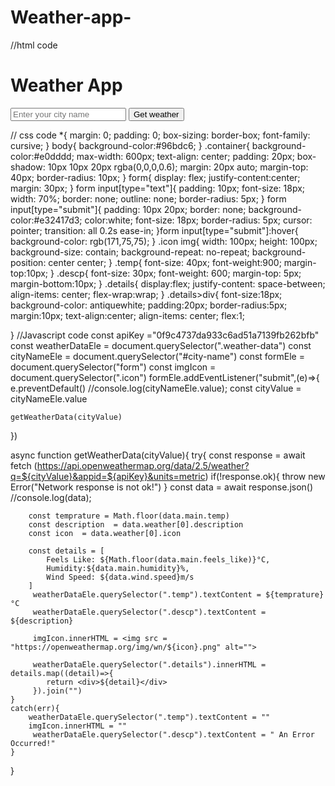 # Weather-app-
//html code
<!DOCTYPE html>
<html lang="en">
<head>
    <meta charset="UTF-8">
    <meta name="viewport" content="width=device-width, initial-scale=1.0">
    <title>Weather App</title>
    <link rel="stylesheet" href="style.css">
</head>
<body>
    <div class="container">
        <h1>Weather App</h1>
        <form action="#">
            <input id="city name" type="text" placeholder="Enter your city name">
            <input type="submit" value="Get weather">
        </form>
        <div class="weather-data">
            <div class="icon">
                <!--<img src="https://openweathermap.org/img/wn/01d.png" alt="">-->
            </div>
            <div class="temp"></div>
            <div class="descp"></div>
            <!--<div class="temp">35°C</div>
            <div class="descp">haze</div>-->
            <div class="details">
                <!--<div>Feels Like: 35°C</div>
                <div>Humidity: 45%</div>
                <div> Wind Speed: 5 m/s</div>-->
                <div></div>
                <div></div>
                <div></div>
            </div>
        </div>
    </div>
    <script src ="script.js"></script>
</body>
</html>
// css code
*{
    margin: 0;
    padding: 0;
    box-sizing: border-box;
    font-family: cursive;
}
body{ 
    background-color:#96bdc6;
}
.container{
    background-color:#e0dddd;
    max-width: 600px;
    text-align: center;
    padding: 20px;
    box-shadow: 10px 10px 20px rgba(0,0,0,0.6);
    margin: 20px auto;
    margin-top: 40px;
    border-radius: 10px;
}
form{
    display: flex;
    justify-content:center;
    margin: 30px;   
}
form input[type="text"]{
    padding: 10px;
    font-size: 18px;
    width: 70%;
    border: none;
    outline: none;
    border-radius: 5px;
}
form input[type="submit"]{
    padding: 10px 20px;
    border: none;
    background-color:#e32417d3;
    color:white;
    font-size: 18px;
    border-radius: 5px;
    cursor: pointer;
    transition: all 0.2s ease-in;
}form input[type="submit"]:hover{
    background-color: rgb(171,75,75);
}
.icon img{
    width: 100px;
    height: 100px;
    background-size: contain;
    background-repeat: no-repeat;
    background-position: center center;
}
.temp{
    font-size: 40px;
    font-weight:900;
    margin-top:10px;
}
.descp{
    font-size: 30px;
    font-weight: 600;
    margin-top: 5px;
    margin-bottom:10px;
}
.details{
    display:flex;
    justify-content: space-between;
    align-items: center;
    flex-wrap:wrap;
}
.details>div{
    font-size:18px;
    background-color: antiquewhite;
    padding:20px;
    border-radius:5px;
    margin:10px;
    text-align:center;
    align-items: center;
    flex:1;
    
}
//Javascript code
const apiKey ="0f9c4737da933c6ad51a7139fb262bfb"
const weatherDataEle = document.querySelector(".weather-data")
const cityNameEle = document.querySelector("#city-name")
const formEle = document.querySelector("form")
const imgIcon = document.querySelector(".icon")
formEle.addEventListener("submit",(e)=>{
    e.preventDefault()
    //console.log(cityNameEle.value);
    const cityValue = cityNameEle.value

    getWeatherData(cityValue)
})

async function  getWeatherData(cityValue){
    try{
        const response = await fetch
        (https://api.openweathermap.org/data/2.5/weather?q=${cityValue}&appid=${apiKey}&units=metric)
        if(!response.ok){
            throw new Error("Network response is not ok!")
        }
        const data = await response.json()
        //console.log(data);

        const temprature = Math.floor(data.main.temp)
        const description  = data.weather[0].description
        const icon  = data.weather[0].icon
        
        const details = [
            Feels Like: ${Math.floor(data.main.feels_like)}°C,
            Humidity:${data.main.humidity}%,
            Wind Speed: ${data.wind.speed}m/s
        ]
         weatherDataEle.querySelector(".temp").textContent = ${temprature}°C
         weatherDataEle.querySelector(".descp").textContent = ${description}

         imgIcon.innerHTML = <img src = "https://openweathermap.org/img/wn/${icon}.png" alt="">

         weatherDataEle.querySelector(".details").innerHTML = details.map((detail)=>{
            return <div>${detail}</div>
         }).join("")
    }
    catch(err){
        weatherDataEle.querySelector(".temp").textContent = ""
        imgIcon.innerHTML = ""
         weatherDataEle.querySelector(".descp").textContent = " An Error Occurred!"
    }
}
